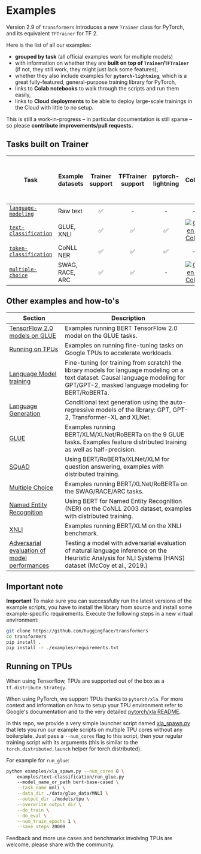 # Examples

Version 2.9 of `transformers` introduces a new `Trainer` class for PyTorch, and its equivalent `TFTrainer` for TF 2.

Here is the list of all our examples:
- **grouped by task** (all official examples work for multiple models)
- with information on whether they are **built on top of `Trainer`/`TFTrainer`** (if not, they still work, they might just lack some features),
- whether they also include examples for **`pytorch-lightning`**, which is a great fully-featured, general-purpose training library for PyTorch,
- links to **Colab notebooks** to walk through the scripts and run them easily,
- links to **Cloud deployments** to be able to deploy large-scale trainings in the Cloud with little to no setup.

This is still a work-in-progress – in particular documentation is still sparse – so please **contribute improvements/pull requests.**


## Tasks built on Trainer

| Task | Example datasets | Trainer support | TFTrainer support | pytorch-lightning | Colab | One-click Deploy to Azure (wip) |
|---|---|:---:|:---:|:---:|:---:|:---:|
| [`language-modeling`](./language-modeling) | Raw text | ✅ | - | - | - | - |
| [`text-classification`](./text-classification) | GLUE, XNLI | ✅ | ✅ | ✅ | [![Open In Colab](https://colab.research.google.com/assets/colab-badge.svg)](https://colab.research.google.com/github/huggingface/blog/blob/master/notebooks/trainer/01_text_classification.ipynb) | [![Deploy to Azure](https://aka.ms/deploytoazurebutton)](https://portal.azure.com/#create/Microsoft.Template/uri/https%3A%2F%2Fraw.githubusercontent.com%2FAzure%2Fazure-quickstart-templates%2Fmaster%2F101-storage-account-create%2Fazuredeploy.json) |
| [`token-classification`](./token-classification) | CoNLL NER | ✅ | ✅ | ✅ | - | - |
| [`multiple-choice`](./multiple-choice) | SWAG, RACE, ARC | ✅ | ✅ | - | [![Open In Colab](https://colab.research.google.com/assets/colab-badge.svg)](https://colab.research.google.com/github/ViktorAlm/notebooks/blob/master/MPC_GPU_Demo_for_TF_and_PT.ipynb) | - |



## Other examples and how-to's

| Section | Description |
|---|---|
| [TensorFlow 2.0 models on GLUE](./text-classification) | Examples running BERT TensorFlow 2.0 model on the GLUE tasks. |
| [Running on TPUs](#running-on-tpus) | Examples on running fine-tuning tasks on Google TPUs to accelerate workloads. |
| [Language Model training](./language-modeling) | Fine-tuning (or training from scratch) the library models for language modeling on a text dataset. Causal language modeling for GPT/GPT-2, masked language modeling for BERT/RoBERTa. |
| [Language Generation](./text-generation) | Conditional text generation using the auto-regressive models of the library: GPT, GPT-2, Transformer-XL and XLNet. |
| [GLUE](./text-classification) | Examples running BERT/XLM/XLNet/RoBERTa on the 9 GLUE tasks. Examples feature distributed training as well as half-precision. |
| [SQuAD](./question-answering) | Using BERT/RoBERTa/XLNet/XLM for question answering, examples with distributed training. |
| [Multiple Choice](./multiple-choice) | Examples running BERT/XLNet/RoBERTa on the SWAG/RACE/ARC tasks. |
| [Named Entity Recognition](./token-classification) | Using BERT for Named Entity Recognition (NER) on the CoNLL 2003 dataset, examples with distributed training. |
| [XNLI](./text-classification) | Examples running BERT/XLM on the XNLI benchmark. |
| [Adversarial evaluation of model performances](./adversarial) | Testing a model with adversarial evaluation of natural language inference on the Heuristic Analysis for NLI Systems (HANS) dataset (McCoy et al., 2019.) |

## Important note

**Important**
To make sure you can successfully run the latest versions of the example scripts, you have to install the library from source and install some example-specific requirements.
Execute the following steps in a new virtual environment:

```bash
git clone https://github.com/huggingface/transformers
cd transformers
pip install .
pip install -r ./examples/requirements.txt
```

## Running on TPUs

When using Tensorflow, TPUs are supported out of the box as a `tf.distribute.Strategy`.

When using PyTorch, we support TPUs thanks to `pytorch/xla`. For more context and information on how to setup your TPU environment refer to Google's documentation and to the
very detailed [pytorch/xla README](https://github.com/pytorch/xla/blob/master/README.md).

In this repo, we provide a very simple launcher script named [xla_spawn.py](./xla_spawn.py) that lets you run our example scripts on multiple TPU cores without any boilerplate.
Just pass a `--num_cores` flag to this script, then your regular training script with its arguments (this is similar to the `torch.distributed.launch` helper for torch.distributed).

For example for `run_glue`:

```bash
python examples/xla_spawn.py --num_cores 8 \
	examples/text-classification/run_glue.py
	--model_name_or_path bert-base-cased \
	--task_name mnli \
	--data_dir ./data/glue_data/MNLI \
	--output_dir ./models/tpu \
	--overwrite_output_dir \
	--do_train \
	--do_eval \
	--num_train_epochs 1 \
	--save_steps 20000
```

Feedback and more use cases and benchmarks involving TPUs are welcome, please share with the community.
